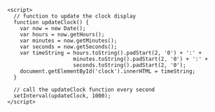 <!DOCTYPE html>
<html>
  <head>
    <title>Digital Clock</title>
    <style>
      /* style the clock display */
      #clock {
        font-size: 3em;
        font-weight: bold;
        text-align: center;
      }
    </style>
  </head>
  <body>
    <div id="clock"></div>

    <script>
      // function to update the clock display
      function updateClock() {
        var now = new Date();
        var hours = now.getHours();
        var minutes = now.getMinutes();
        var seconds = now.getSeconds();
        var timeString = hours.toString().padStart(2, '0') + ':' + 
                         minutes.toString().padStart(2, '0') + ':' + 
                         seconds.toString().padStart(2, '0');
        document.getElementById('clock').innerHTML = timeString;
      }

      // call the updateClock function every second
      setInterval(updateClock, 1000);
    </script>
  </body>
</html>

